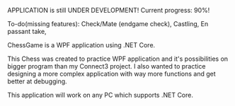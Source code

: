 APPLICATION is still UNDER DEVELOPMENT! Current progress: 90%!

To-do(missing features): 
                         Check/Mate (endgame check),
                         Castling,
                         En passant take,
                         

ChessGame is a WPF application using .NET Core.

This Chess was created to practice WPF application and it's possibilities on bigger program than my Connect3 project. I also wanted to practice
designing a more complex application with way more functions and get better at debugging.

This application will work on any PC which supports .NET Core.

